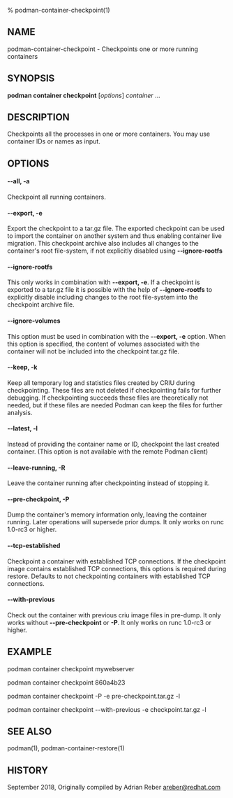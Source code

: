 % podman-container-checkpoint(1)

## NAME
podman\-container\-checkpoint - Checkpoints one or more running containers

## SYNOPSIS
**podman container checkpoint** [*options*] *container* ...

## DESCRIPTION
Checkpoints all the processes in one or more containers. You may use container IDs or names as input.

## OPTIONS
#### **--all**, **-a**

Checkpoint all running containers.

#### **--export**, **-e**

Export the checkpoint to a tar.gz file. The exported checkpoint can be used
to import the container on another system and thus enabling container live
migration. This checkpoint archive also includes all changes to the container's
root file-system, if not explicitly disabled using **--ignore-rootfs**

#### **--ignore-rootfs**

This only works in combination with **--export, -e**. If a checkpoint is
exported to a tar.gz file it is possible with the help of **--ignore-rootfs**
to explicitly disable including changes to the root file-system into
the checkpoint archive file.

#### **--ignore-volumes**

This option must be used in combination with the **--export, -e** option.
When this option is specified, the content of volumes associated with
the container will not be included into the checkpoint tar.gz file.

#### **--keep**, **-k**

Keep all temporary log and statistics files created by CRIU during checkpointing. These files
are not deleted if checkpointing fails for further debugging. If checkpointing succeeds these
files are theoretically not needed, but if these files are needed Podman can keep the files
for further analysis.

#### **--latest**, **-l**

Instead of providing the container name or ID, checkpoint the last created container. (This option is not available with the remote Podman client)

#### **--leave-running**, **-R**

Leave the container running after checkpointing instead of stopping it.

#### **--pre-checkpoint**, **-P**

Dump the container's memory information only, leaving the container running. Later
operations will supersede prior dumps. It only works on runc 1.0-rc3 or higher.

#### **--tcp-established**

Checkpoint a container with established TCP connections. If the checkpoint
image contains established TCP connections, this options is required during
restore. Defaults to not checkpointing containers with established TCP
connections.

#### **--with-previous**

Check out the container with previous criu image files in pre-dump. It only works
without **--pre-checkpoint** or **-P**. It only works on runc 1.0-rc3 or higher.

## EXAMPLE

podman container checkpoint mywebserver

podman container checkpoint 860a4b23

podman container checkpoint -P -e pre-checkpoint.tar.gz -l

podman container checkpoint --with-previous -e checkpoint.tar.gz -l

## SEE ALSO
podman(1), podman-container-restore(1)

## HISTORY
September 2018, Originally compiled by Adrian Reber <areber@redhat.com>
